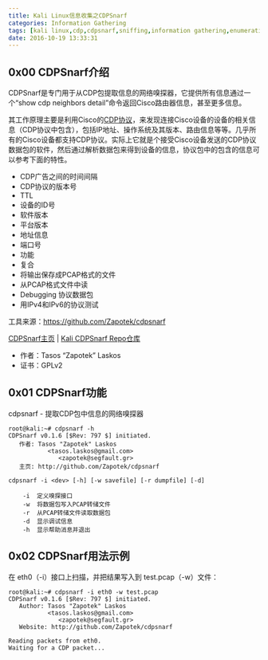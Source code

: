 ```yaml
---
title: Kali Linux信息收集之CDPSnarf
categories: Information Gathering
tags: [kali linux,cdp,cdpsnarf,sniffing,information gathering,enumeration]
date: 2016-10-19 13:33:31
---
```

0x00 CDPSnarf介绍
-------------

CDPSnarf是专门用于从CDP包提取信息的网络嗅探器，它提供所有信息通过一个“show cdp neighbors detail”命令返回Cisco路由器信息，甚至更多信息。

其工作原理主要是利用Cisco的[CDP协议][1]，来发现连接Cisco设备的设备的相关信息（CDP协议中包含），包括IP地址、操作系统及其版本、路由信息等等。几乎所有的Cisco设备都支持CDP协议。实际上它就是个接受Cisco设备发送的CDP协议数据包的软件，然后通过解析数据包来得到设备的信息，协议包中的包含的信息可以参考下面的特性。

 - CDP广告之间的时间间隔
 - CDP协议的版本号
 - TTL
 - 设备的ID号
 - 软件版本
 - 平台版本
 - 地址信息
 - 端口号
 - 功能
 - 复合
 - 将输出保存成PCAP格式的文件
 - 从PCAP格式文件中读
 - Debugging 协议数据包
 - 用IPv4和IPv6的协议测试

工具来源：https://github.com/Zapotek/cdpsnarf

[CDPSnarf主页][2] | [Kali CDPSnarf Repo仓库][3]

 - 作者：Tasos “Zapotek” Laskos
 - 证书：GPLv2

0x01 CDPSnarf功能
---------------

cdpsnarf - 提取CDP包中信息的网络嗅探器

```shell
root@kali:~# cdpsnarf -h
CDPSnarf v0.1.6 [$Rev: 797 $] initiated.
   作者: Tasos "Zapotek" Laskos
           <tasos.laskos@gmail.com>
              <zapotek@segfault.gr>
   主页: http://github.com/Zapotek/cdpsnarf

cdpsnarf -i <dev> [-h] [-w savefile] [-r dumpfile] [-d]

    -i  定义嗅探接口
    -w  将数据包写入PCAP转储文件
    -r  从PCAP转储文件读取数据包
    -d  显示调试信息
    -h  显示帮助消息并退出
```

0x02 CDPSnarf用法示例
-----------------

在 eth0（-i）接口上扫描，并把结果写入到 test.pcap（-w）文件：
```shell
root@kali:~# cdpsnarf -i eth0 -w test.pcap
CDPSnarf v0.1.6 [$Rev: 797 $] initiated.
   Author: Tasos "Zapotek" Laskos
           <tasos.laskos@gmail.com>
              <zapotek@segfault.gr>
   Website: http://github.com/Zapotek/cdpsnarf

Reading packets from eth0.
Waiting for a CDP packet...
```


  [1]: https://en.wikipedia.org/wiki/Cisco_Discovery_Protocol
  [2]: https://github.com/Zapotek/cdpsnarf
  [3]: http://git.kali.org/gitweb/?p=packages/cdpsnarf.git;a=summary